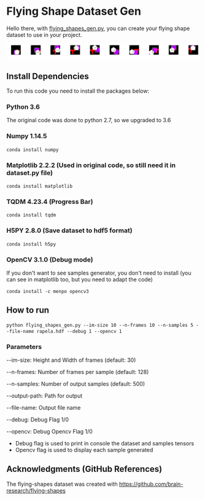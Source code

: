 

# Flying Shape Dataset Gen

Hello there, with [flying_shapes_gen.py](https://github.com/belaalb/frameGAN/blob/master/flying_shapes/flying_shapes_gen.py "flying_shapes_gen.py"), you can create your flying shape dataset to use in your project.

[![FlyingShapesGif](https://github.com/belaalb/frameGAN/blob/master/flying_shapes/flying_shapes.gif)](https://github.com/belaalb/frameGAN/blob/master/flying_shapes/flying_shapes.gif "FlyingShapesGif")

## Install Dependencies

To run this code you need to install the packages below:

### Python 3.6 

The original code was done to python 2.7, so we upgraded to 3.6

### Numpy 1.14.5
	conda install numpy

### Matplotlib 2.2.2 (Used in original code, so still need it in dataset.py file)
	conda install matplotlib

### TQDM 4.23.4 (Progress Bar)
	conda install tqdm

### H5PY 2.8.0 (Save dataset to hdf5 format)
	conda install h5py

### OpenCV 3.1.0 (Debug mode)

If you don't want to see samples generator, you don't need to install (you can see in matplotlib too, but you need to adapt the code)

	conda install -c menpo opencv3

## How to run

	python flying_shapes_gen.py --im-size 10 --n-frames 10 --n-samples 5 --file-name rapela.hdf --debug 1 --opencv 1

### Parameters

--im-size: Height and Width of frames (default: 30)

--n-frames: Number of frames per sample (default: 128)

--n-samples: Number of output samples (default: 500)

--output-path: Path for output

--file-name: Output file name

--debug: Debug Flag 	1/0

--opencv:  Debug Opencv Flag 1/0

* Debug flag is used to print in console the dataset and samples tensors
* Opencv flag is used to display each sample generated

## Acknowledgments (GitHub References)

The flying-shapes dataset was created with https://github.com/brain-research/flying-shapes

